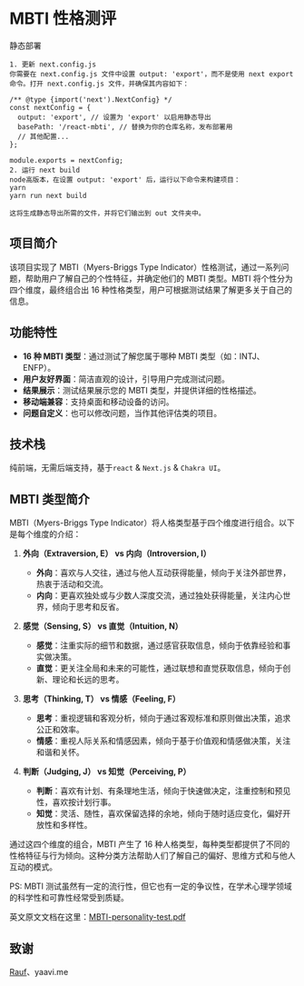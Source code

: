 # MBTI 性格测评
静态部署
```
1. 更新 next.config.js
你需要在 next.config.js 文件中设置 output: 'export'，而不是使用 next export 命令。打开 next.config.js 文件，并确保其内容如下：

/** @type {import('next').NextConfig} */
const nextConfig = {
  output: 'export', // 设置为 'export' 以启用静态导出
  basePath: '/react-mbti', // 替换为你的仓库名称，发布部署用
  // 其他配置...
};

module.exports = nextConfig;
2. 运行 next build
node高版本，在设置 output: 'export' 后，运行以下命令来构建项目：
yarn
yarn run next build

这将生成静态导出所需的文件，并将它们输出到 out 文件夹中。
```

## 项目简介

该项目实现了 MBTI（Myers-Briggs Type Indicator）性格测试，通过一系列问题，帮助用户了解自己的个性特征，并确定他们的 MBTI 类型。MBTI 将个性分为四个维度，最终组合出 16 种性格类型，用户可根据测试结果了解更多关于自己的信息。



## 功能特性

- **16 种 MBTI 类型**：通过测试了解您属于哪种 MBTI 类型（如：INTJ、ENFP）。
- **用户友好界面**：简洁直观的设计，引导用户完成测试问题。
- **结果展示**：测试结果展示您的 MBTI 类型，并提供详细的性格描述。
- **移动端兼容**：支持桌面和移动设备的访问。
- **问题自定义**：也可以修改问题，当作其他评估类的项目。

## 技术栈

纯前端，无需后端支持，基于`react` & `Next.js` & `Chakra UI`。



## MBTI 类型简介

MBTI（Myers-Briggs Type Indicator）将人格类型基于四个维度进行组合。以下是每个维度的介绍：

1. **外向（Extraversion, E） vs 内向（Introversion, I）**  
   - **外向**：喜欢与人交往，通过与他人互动获得能量，倾向于关注外部世界，热衷于活动和交流。
   - **内向**：更喜欢独处或与少数人深度交流，通过独处获得能量，关注内心世界，倾向于思考和反省。

2. **感觉（Sensing, S） vs 直觉（Intuition, N）**  
   - **感觉**：注重实际的细节和数据，通过感官获取信息，倾向于依靠经验和事实做决策。
   - **直觉**：更关注全局和未来的可能性，通过联想和直觉获取信息，倾向于创新、理论和长远的思考。

3. **思考（Thinking, T） vs 情感（Feeling, F）**  
   - **思考**：重视逻辑和客观分析，倾向于通过客观标准和原则做出决策，追求公正和效率。
   - **情感**：重视人际关系和情感因素，倾向于基于价值观和情感做决策，关注和谐和关怀。

4. **判断（Judging, J） vs 知觉（Perceiving, P）**  
   - **判断**：喜欢有计划、有条理地生活，倾向于快速做决定，注重控制和预见性，喜欢按计划行事。
   - **知觉**：灵活、随性，喜欢保留选择的余地，倾向于随时适应变化，偏好开放性和多样性。

通过这四个维度的组合，MBTI 产生了 16 种人格类型，每种类型都提供了不同的性格特征与行为倾向。这种分类方法帮助人们了解自己的偏好、思维方式和与他人互动的模式。

PS: MBTI 测试虽然有一定的流行性，但它也有一定的争议性，在学术心理学领域的科学性和可靠性经常受到质疑。



英文原文文档在这里：[MBTI-personality-test.pdf](./public/MBTI-personality-test.pdf)


## 致谢

[Rauf](https://github.com/rauf-21)、yaavi.me
